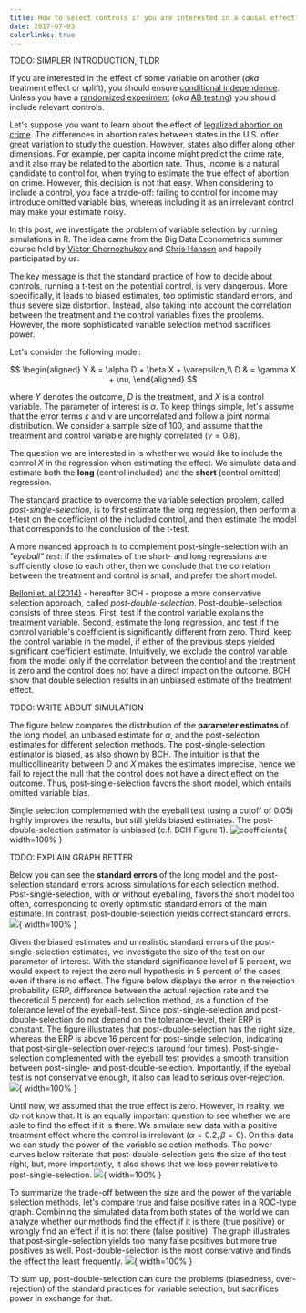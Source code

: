 ```yaml
---
title: How to select controls if you are interested in a causal effect?
date: 2017-07-03
colorlinks: true
---
```

TODO: SIMPLER INTRODUCTION, TLDR

If you are interested in the effect of some variable on another (*aka* treatment effect or uplift), you should ensure [conditional independence](https://en.wikipedia.org/wiki/Conditional_independence). Unless you have a [randomized experiment](https://en.wikipedia.org/wiki/Randomized_experiment) (*aka* [AB testing](https://en.wikipedia.org/wiki/A/B_testing)) you should include relevant controls. 

Let's suppose you want to learn about the effect of [legalized abortion on crime](http://pricetheory.uchicago.edu/levitt/Papers/DonohueLevittTheImpactOfLegalized2001.pdf). The differences in abortion rates between states in the U.S. offer great variation to study the question. However, states also differ along other dimensions. For example, per capita income might predict the crime rate, and it also may be related to the abortion rate. Thus, income is a natural candidate to control for, when trying to estimate the true effect of abortion on crime. However, this decision is not that easy. When considering to include a control, you face a trade-off: failing to control for income may introduce omitted variable bias, whereas including it as an irrelevant control may make your estimate noisy.

In this post, we investigate the problem of variable selection by running simulations in R. The idea came from the Big Data Econometrics summer course held by [Victor Chernozhukov](http://www.mit.edu/~vchern/) and [Chris Hansen](https://www.chicagobooth.edu/faculty/directory/h/christian-b-hansen) and happily participated by us. 

The key message is that the standard practice of how to decide about controls, running a t-test on the potential control, is very dangerous. More specifically, it leads to biased estimates, too optimistic standard errors, and thus severe size distortion. Instead, also taking into account the correlation between the treatment and the control variables fixes the problems. However, the more sophisticated variable selection method sacrifices power.

Let's consider the following model:

$$
\begin{aligned}
Y & = \alpha D + \beta X + \varepsilon,\\
D & = \gamma X + \nu,
\end{aligned}
$$

where $Y$ denotes the outcome, $D$ is the treatment, and $X$ is a control variable. The parameter of interest is $\alpha$. To keep things simple, let's assume that the error terms $\varepsilon$ and $\nu$ are uncorrelated and follow a joint normal distribution. We consider a sample size of 100, and assume that the treatment and control variable are highly correlated ($\gamma = 0.8$). 

The question we are interested in is whether we would like to include the control $X$ in the regression when estimating the effect. We simulate data and estimate both the **long** (control included) and the **short** (control omitted) regression.

The standard practice to overcome the variable selection problem, called *post-single-selection*, is to first estimate the long regression, then perform a t-test on the coefficient of the included control, and then estimate the model that corresponds to the conclusion of the t-test.

A more nuanced approach is to complement post-single-selection with an *"eyeball" test*: if the estimates of the short- and long regressions are sufficiently close to each other, then we conclude that the correlation between the treatment and control is small, and prefer the short model. 

[Belloni et. al (2014)](https://academic.oup.com/restud/article-lookup/doi/10.1093/restud/rdt044) - hereafter BCH -  propose a more conservative selection approach, called *post-double-selection*. Post-double-selection consists of three steps. First, test if the control variable explains the treatment variable. Second, estimate the long regression, and test if the control variable's coefficient is significantly different from zero. Third, keep the control variable in the model, if either of the previous steps yielded significant coefficient estimate. Intuitively, we exclude the control variable from the model only if the correlation between the control and the treatment is zero and the control does not have a direct impact on the outcome. BCH show that double selection results in an unbiased estimate of the treatment effect.

TODO: WRITE ABOUT SIMULATION

The figure below compares the distribution of the **parameter estimates** of the long model, an unbiased estimate for $\alpha$, and the post-selection estimates for different selection methods. The post-single-selection estimator is biased, as also shown by BCH. The intuition is that the multicollinearity between $D$ and $X$ makes the estimates imprecise, hence we fail to reject the null that the control does not have a direct effect on the outcome. Thus, post-single-selection favors the short model, which entails omitted variable bias.

Single selection complemented with the eyeball test (using a cutoff of 0.05) highly improves the results, but still yields biased estimates. The post-double-selection estimator is unbiased (c.f. BCH Figure 1). ![coefficients](figure/coefficients.png){ width=100% }

TODO: EXPLAIN GRAPH BETTER

Below you can see the **standard errors** of the long model and the post-selection standard errors across simulations for each selection method. Post-single-selection, with or without eyeballing, favors the short model too often, corresponding to overly optimistic standard errors of the main estimate. In contrast, post-double-selection yields correct standard errors. ![](figure/standard-errors.png){ width=100% }

Given the biased estimates and unrealistic standard errors of the post-single-selection estimates, we investigate the size of the test on our parameter of interest. With the standard significance level of 5 percent, we would expect to reject the zero null hypothesis in 5 percent of the cases even if there is no effect. The figure below displays the error in the rejection probability (ERP, difference between the actual rejection rate and the theoretical 5 percent) for each selection method, as a function of the tolerance level of the eyeball-test. Since post-single-selection and post-double-selection do not depend on the tolerance-level, their ERP is constant. The figure illustrates that post-double-selection has the right size, whereas the ERP is above 16 percent for post-single selection, indicating that post-single-selection over-rejects (around four times). Post-single-selection complemented with the eyeball test provides a smooth transition between post-single- and post-double-selection. Importantly, if the eyeball test is not conservative enough, it also can lead to serious over-rejection. ![](figure/erp.png){ width=100% }

Until now, we assumed that the true effect is zero. However, in reality, we do not know that. It is an equally important question to see whether we are able to find the effect if it is there. We simulate new data with a positive treatment effect where the control is irrelevant ($\alpha = 0.2, \beta = 0$). On this data we can study the power of the variable selection methods. The power curves below reiterate that post-double-selection gets the size of the test right, but, more importantly, it also shows that we lose power relative to post-single-selection. ![](figure/power.png){ width=100% }

To summarize the trade-off between the size and the power of the variable selection methods, let's compare [true and false positive rates](https://en.wikipedia.org/wiki/False_positives_and_false_negatives) in a [ROC](https://en.wikipedia.org/wiki/Receiver_operating_characteristic)-type graph. Combining the simulated data from both states of the world we can analyze whether our methods find the effect if it is there (true positive) or wrongly find an effect if it is not there (false positive). The graph illustrates that post-single-selection yields too many false positives but more true positives as well. Post-double-selection is the most conservative and finds the effect the least frequently. ![](figure/roc.png){ width=100% }

To sum up, post-double-selection can cure the problems (biasedness, over-rejection) of the standard practices for variable selection, but sacrifices power in exchange for that.
